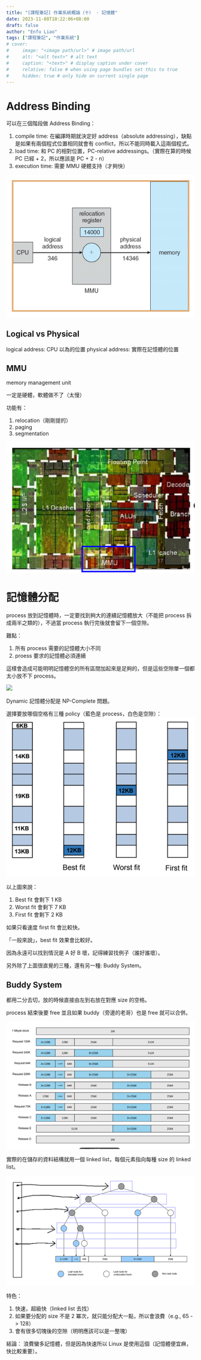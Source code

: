 ```yaml
---
title: "[課程筆記] 作業系統概論（十） - 記憶體"
date: 2023-11-08T10:22:06+08:00
draft: false
author: "Enfu Liao"
tags: ["課程筆記", "作業系統"]
# cover:
#     image: "<image path/url>" # image path/url
#     alt: "<alt text>" # alt text
#     caption: "<text>" # display caption under cover
#     relative: false # when using page bundles set this to true
#     hidden: true # only hide on current single page
---
```


# Address Binding

可以在三個階段做 Address Binding：
1. compile time: 在編譯時期就決定好 address（absolute addressing），缺點是如果有兩個程式位置相同就會有 conflict，所以不能同時載入這兩個程式。
2. load time: 和 PC 的相對位置，PC-relative addressings。（實際在算的時候 PC 已經 + 2，所以應該是 PC + 2 - n）
3. execution time: 需要 MMU 硬體支持（才夠快）

![execution time address binding](./Screenshot%20from%202023-11-08%2010-47-10.png)

## Logical vs Physical

logical address: CPU 以為的位置
physical address: 實際在記憶體的位置

## MMU
memory management unit

一定是硬體，軟體做不了（太慢）

功能有：
1. relocation（剛剛提的）
2. paging
3. segmentation

![](./Screenshot%20from%202023-11-08%2010-49-56.png)



# 記憶體分配

process 放到記憶體時，一定要找到夠大的連續記憶體放大（不能把 process 拆成兩半之類的），不過當 process 執行完後就會留下一個空隙。

難點：
1. 所有 process 需要的記憶體大小不同
1. proess 要求的記憶體必須連續

這樣會造成可能明明記憶體空的所有區間加起來是足夠的，但是這些空隙單一個都太小放不下 process。

![](./continuous%20allocation.png)

Dynamic 記憶體分配是 NP-Complete 問題。

選擇要放哪個空格有三種 policy（藍色是 process，白色是空隙）：
![](./Screenshot%20from%202023-11-08%2010-59-14.png)

以上圖來說：
1. Best fit 會剩下 1 KB
2. Worst fit 會剩下 7 KB
3. First fit 會剩下 2 KB

如果只看速度 first fit 會比較快。

「一般來說」，best fit 效果會比較好。

因為永遠可以找到情況是 A 好 B 壞，記得練習找例子（誰好誰壞）。

另外除了上面很直覺的三種，還有另一種: Buddy System。

## Buddy System
都用二分去切，放的時候直接由左到右放在對應 size 的空格。

process 結束後要 free 並且如果 buddy（旁邊的老哥）也是 free 就可以合併。

![](./Screenshot%20from%202023-11-08%2011-29-31.png)

實際的在儲存的資料結構就用一個 linked list，每個元素指向每種 size 的 linked list。

![](./buddy%20system.png)


特色：
1. 快速，超級快（linked list 去找）
2. 如果要分配的 size 不是 2 冪次，就只能分配大一點，所以會浪費（e.g., 65 -> 128）
3. 會有很多切塊後的空隙（明明應該可以是一整塊）

結論：
浪費蠻多記憶體，但是因為快速所以 Linux 是使用這個（記憶體便宜麻，快比較重要）。


